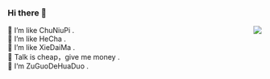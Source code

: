 ### Hi there 👋

<img align="right" src="https://github-readme-stats.vercel.app/api?username=X-Mars&show_icons=true&icon_color=CE1D2D&text_color=718096&bg_color=ffffff&hide_title=true" />

🤔 I’m like ChuNiuPi .  
🤔 I’m like HeCha .  
🤔 I’m like XieDaiMa .  
🤔 Talk is cheap，give me money .   
🌹 I‘m ZuGuoDeHuaDuo .

<!--
**X-Mars/X-Mars** is a ✨ _special_ ✨ repository because its `README.md` (this file) appears on your GitHub profile.

Here are some ideas to get you started:

- 🔭 I’m currently working on ...
- 🌱 I’m currently learning ...
- 👯 I’m looking to collaborate on ...
- 🤔 I’m looking for help with ...
- 💬 Ask me about ...
- 📫 How to reach me: ...
- 😄 Pronouns: ...
- ⚡ Fun fact: ...
-->
